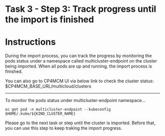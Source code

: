 # Task 3 - Step 3: Track progress until the import is finished

Instructions
============

During the import process, you can track the progress by monitoring the pods status under a namespace called
multicluster-endpoint on the cluster being imported. When all pods are up and running, the import process is
finished.

You can also go to CP4MCM UI via below link to check the cluster status:
$CP4MCM_BASE_URL/multicloud/clusters

---

To monitor the pods status under multicluster-endpoint namespace...

```shell
oc get pod -n multicluster-endpoint --kubeconfig $HOME/.kube/${KIND_CLUSTER_NAME}
```

Please go to the next task or step until the cluster is imported. Before that, you can use this step to keep traking the import progress.
